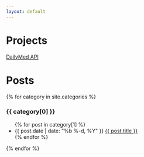 ```yaml
---
layout: default
---
```


# Projects

[DailyMed API](https://github.com/coderxio/dailymed-api)

# Posts

{% for category in site.categories %}
  <h3>{{ category[0] }}</h3>
  <ul>
    {% for post in category[1] %}
      <li>
        <span class="post-meta">{{ post.date | date: "%b %-d, %Y" }}</span>
        <a class="post-link" href="{{ post.url | prepend: site.baseurl }}">{{ post.title }}</a>
      </li>
    {% endfor %}
  </ul>
{% endfor %}
